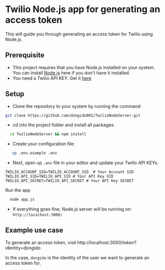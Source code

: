 # Twilio Node.js app for generating an access token
This will guide you through generating an access token for Twilio using Node.js.
## Prerequisite

- This project requires that you have Node.js installed on your system. You can install [Node.js](https://nodejs.org/) here if you don't have it installed.
- You need a Twilio API KEY. Get it [here](https://twilio.com/)

## Setup

- Clone the repository to your system by running the command:

```sh
git clone https://github.com/dongido001/TwilioNodeServer.git
```

- cd into the project folder and install all packages:

```sh
  cd TwilioNodeServer && npm install
```

- Create your configuration file:

```sh
   cp .env.example .env
```

- Next, open up `.env` file in your editor and update your Twilio API KEYs.

```
TWILIO_ACCOUNT_SID=TWILIO_ACCOUNT_SID  # Your Account SID
TWILIO_API_SID=TWILIO_API_SID # Your API Key SID
TWILIO_API_SECRET=TWILIO_API_SECRET # Your API Key SECRET
```

Run the app

```sh
  node app.js
```

- If everything goes fine, Node.js server will be running on: `http://localhost:3000/`

## Example use case

To generate an access token, visit http://localhost:3000/token?identity=dongido

In the case, `dongido` is the identity of the user we want to generate an access token for.
